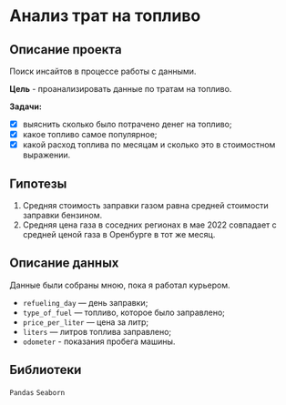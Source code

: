 # Анализ трат на топливо
## Описание проекта
Поиск инсайтов в процессе работы с данными.

**Цель** - проанализировать данные по тратам на топливо.

**Задачи:**

* [X] выяснить сколько было потрачено денег на топливо;
* [X] какое топливо самое популярное;
* [X] какой расход топлива по месяцам и сколько это в стоимостном выражении.

## Гипотезы
1. Средняя стоимость заправки газом равна средней стоимости заправки бензином.
2. Средняя цена газа в соседних регионах в мае 2022 совпадает с средней ценой газа в Оренбурге в тот же месяц.

## Описание данных
Данные были собраны мною, пока я работал курьером.

* `refueling_day` — день заправки;
* `type_of_fuel` — топливо, которое было заправлено;
* `price_per_liter` — цена за литр;
* `liters` — литров топлива заправлено;
* `odometer` - показания пробега машины.

## Библиотеки
`Pandas` `Seaborn`
